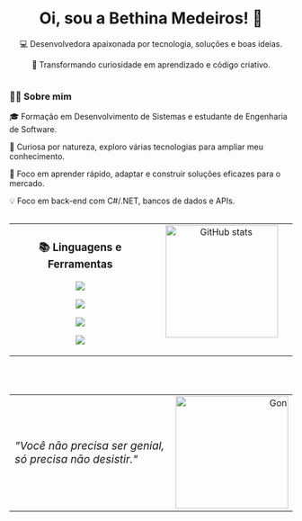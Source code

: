 <h1 align="center">Oi, sou a Bethina Medeiros! 💙</h1>

<p align="center">
  💻 Desenvolvedora apaixonada por tecnologia, soluções e boas ideias.
</p>

<p align="center">
  🧠 Transformando curiosidade em aprendizado e código criativo.
</p>

<!-- Linha -->
<p align="center">
  <img src="https://www.animatedimages.org/data/media/562/animated-line-image-0184.gif" width="100%" height="1" alt="linha" />
</p>

<div align="center">
  <div style="max-width: 700px; text-align: left;">
    <h3>👩‍💻 Sobre mim</h3>
    <p>🎓 Formação em Desenvolvimento de Sistemas e estudante de Engenharia de Software.</p>
    <p>🌱 Curiosa por natureza, exploro várias tecnologias para ampliar meu conhecimento.</p>
    <p>🚀 Foco em aprender rápido, adaptar e construir soluções eficazes para o mercado.</p>
    <p>💡 Foco em back-end com C#/.NET, bancos de dados e APIs.</p>

  </div>
</div>

<!-- Linha -->
<p align="center">
  <img src="https://www.animatedimages.org/data/media/562/animated-line-image-0184.gif" width="100%" height="1" alt="linha" />
</p>

<!-- Linguagens e Estatísticas -->
<table align="center" width="700" cellpadding="10" cellspacing="0">
  <tr>
    <td width="50%" align="center" valign="top">
      <h3>📚 Linguagens e Ferramentas</h3>
      <p>
        <img src="https://skillicons.dev/icons?i=html,css,js,angular,figma,flutter,dart" />
      </p>
      <p>
        <img src="https://skillicons.dev/icons?i=cs,dotnet,nodejs,java,mysql,mongodb" />
      </p>
      <p>
        <img src="https://skillicons.dev/icons?i=aws,gcp,azure,kubernetes" />
      </p>
      <p>
        <img src="https://skillicons.dev/icons?i=git,postman,visualstudio" />
      </p>
    </td>
    <td width="50%" align="center" valign="top">
      <img height="200em" src="https://github-readme-stats.vercel.app/api/top-langs/?username=BethinaMJF&hide=html&layout=compact&title_color=ffffff&text_color=fefefe&icon_color=01B3FF&bg_color=0d1117&hide_border=true&border_radius=16" alt="GitHub stats" />
    </td>
  </tr>
</table>

<!-- Linha -->
<p align="center" style="padding-top: 35px;">
  <img src="https://www.animatedimages.org/data/media/562/animated-line-image-0184.gif" width="100%" height="1" alt="linha" />
</p>

<!-- Frase e imagem -->
<table align="center" width="700" cellpadding="10" cellspacing="0">
  <tr>
    <td align="left" valign="middle" style="font-style: italic; font-size: 1.2em;">
      "Você não precisa ser genial, só precisa não desistir."
    </td>
    <td width="150" align="right" valign="middle">
      <img src="https://i.pinimg.com/originals/b9/26/64/b92664f150e45bb88d874fd2909655eb.gif" alt="Gon" width="200" />
    </td>
  </tr>
</table>
